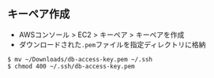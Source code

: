 
## キーペア作成

- AWSコンソール > EC2 > キーペア > キーペアを作成
- ダウンロードされた`.pem`ファイルを指定ディレクトリに格納

```
$ mv ~/Downloads/db-access-key.pem ~/.ssh
$ chmod 400 ~/.ssh/db-access-key.pem
```